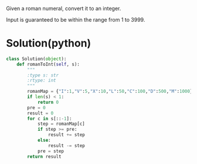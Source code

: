 Given a roman numeral, convert it to an integer.

Input is guaranteed to be within the range from 1 to 3999.

# Solution(python)
```python
class Solution(object):
    def romanToInt(self, s):
        """
        :type s: str
        :rtype: int
        """
        romanMap = {"I":1,"V":5,"X":10,"L":50,"C":100,"D":500,"M":1000}
        if len(s) < 1:
            return 0
        pre = 0
        result = 0
        for c in s[::-1]:
            step = romanMap[c]
            if step >= pre:
                result += step
            else:
                result -= step
            pre = step
        return result
```
